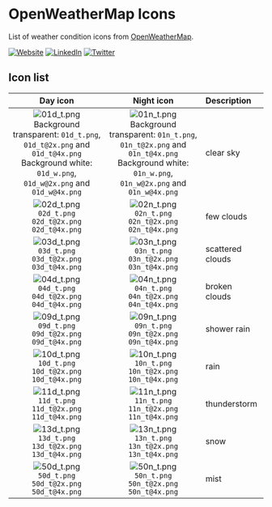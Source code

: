 # OpenWeatherMap Icons

List of weather condition icons from [OpenWeatherMap](https://openweathermap.org/weather-conditions).



[![Website](https://shields.braskam.com/v1/shields?name=website&format=rectangle&size=small)](https://rodrigo.kamada.com.br)
[![LinkedIn](https://shields.braskam.com/v1/shields?name=linkedin&format=rectangle&size=small)](https://www.linkedin.com/in/rodrigokamada)
[![Twitter](https://shields.braskam.com/v1/shields?name=twitter&format=rectangle&size=small&socialAccount=rodrigokamada)](https://twitter.com/rodrigokamada)



## Icon list


| Day icon | Night icon  | Description |
| :---: | :---: | :--- |
| ![01d_t.png](https://rodrigokamada.github.io/openweathermap/images/01d_t.png)<br />Background transparent: `01d_t.png`, `01d_t@2x.png` and `01d_t@4x.png`<br />Background white: `01d_w.png`, `01d_w@2x.png` and `01d_w@4x.png` | ![01n_t.png](https://rodrigokamada.github.io/openweathermap/images/01n_t.png)<br />Background transparent: `01n_t.png`, `01n_t@2x.png` and `01n_t@4x.png`<br />Background white: `01n_w.png`, `01n_w@2x.png` and `01n_w@4x.png` | clear sky |
| ![02d_t.png](https://rodrigokamada.github.io/openweathermap/images/02d_t.png)<br />`02d_t.png`<br />`02d_t@2x.png`<br />`02d_t@4x.png` | ![02n_t.png](https://rodrigokamada.github.io/openweathermap/images/02n_t.png)<br />`02n_t.png`<br />`02n_t@2x.png`<br />`02n_t@4x.png` | few clouds |
| ![03d_t.png](https://rodrigokamada.github.io/openweathermap/images/03d_t.png)<br />`03d_t.png`<br />`03d_t@2x.png`<br />`03d_t@4x.png` | ![03n_t.png](https://rodrigokamada.github.io/openweathermap/images/03n_t.png)<br />`03n_t.png`<br />`03n_t@2x.png`<br />`03n_t@4x.png` | scattered clouds |
| ![04d_t.png](https://rodrigokamada.github.io/openweathermap/images/04d_t.png)<br />`04d_t.png`<br />`04d_t@2x.png`<br />`04d_t@4x.png` | ![04n_t.png](https://rodrigokamada.github.io/openweathermap/images/04n_t.png)<br />`04n_t.png`<br />`04n_t@2x.png`<br />`04n_t@4x.png` | broken clouds |
| ![09d_t.png](https://rodrigokamada.github.io/openweathermap/images/09d_t.png)<br />`09d_t.png`<br />`09d_t@2x.png`<br />`09d_t@4x.png` | ![09n_t.png](https://rodrigokamada.github.io/openweathermap/images/09n_t.png)<br />`09n_t.png`<br />`09n_t@2x.png`<br />`09n_t@4x.png` | shower rain |
| ![10d_t.png](https://rodrigokamada.github.io/openweathermap/images/10d_t.png)<br />`10d_t.png`<br />`10d_t@2x.png`<br />`10d_t@4x.png` | ![10n_t.png](https://rodrigokamada.github.io/openweathermap/images/10n_t.png)<br />`10n_t.png`<br />`10n_t@2x.png`<br />`10n_t@4x.png` | rain |
| ![11d_t.png](https://rodrigokamada.github.io/openweathermap/images/11d_t.png)<br />`11d_t.png`<br />`11d_t@2x.png`<br />`11d_t@4x.png` | ![11n_t.png](https://rodrigokamada.github.io/openweathermap/images/11n_t.png)<br />`11n_t.png`<br />`11n_t@2x.png`<br />`11n_t@4x.png` | thunderstorm |
| ![13d_t.png](https://rodrigokamada.github.io/openweathermap/images/13d_t.png)<br />`13d_t.png`<br />`13d_t@2x.png`<br />`13d_t@4x.png` | ![13n_t.png](https://rodrigokamada.github.io/openweathermap/images/13n_t.png)<br />`13n_t.png`<br />`13n_t@2x.png`<br />`13n_t@4x.png` | snow |
| ![50d_t.png](https://rodrigokamada.github.io/openweathermap/images/50d_t.png)<br />`50d_t.png`<br />`50d_t@2x.png`<br />`50d_t@4x.png` | ![50n_t.png](https://rodrigokamada.github.io/openweathermap/images/50n_t.png)<br />`50n_t.png`<br />`50n_t@2x.png`<br />`50n_t@4x.png` | mist |
